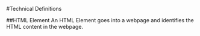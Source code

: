 #Technical Definitions

##HTML Element
An HTML Element goes into a webpage and identifies the HTML content in the webpage.
